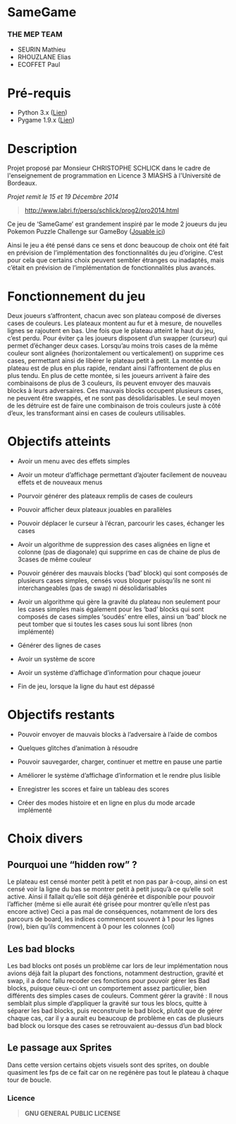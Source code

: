 SameGame
========
### **THE MEP TEAM**

* SEURIN Mathieu
* RHOUZLANE Elias
* ECOFFET Paul

# Pré-requis

* Python 3.x ([Lien](https://www.python.org/downloads/))
* Pygame 1.9.x ([Lien](http://www.lfd.uci.edu/~gohlke/pythonlibs/#pygame))

# Description

Projet proposé par Monsieur CHRISTOPHE SCHLICK dans le cadre de l'enseignement de programmation en Licence 3 MIASHS à l'Université de Bordeaux.

*Projet remit le 15 et 19 Décembre 2014*

> http://www.labri.fr/perso/schlick/prog2/pro2014.html

Ce jeu de ‘SameGame’ est grandement inspiré par le mode 2 joueurs du jeu Pokemon Puzzle Challenge sur GameBoy ([Jouable ici](http://www.playr.org/play/pokemon_puzzle_challenge/1366))

Ainsi le jeu a été pensé dans ce sens et donc beaucoup de choix ont été fait en prévision de l’implémentation des fonctionnalités du jeu d’origine. C’est pour cela que certains choix peuvent sembler étranges ou inadaptés, mais c’était en prévision de l’implémentation de fonctionnalités plus avancés.

Fonctionnement du jeu
=====================

Deux joueurs s’affrontent, chacun avec son plateau composé de diverses
cases de couleurs. Les plateaux montent au fur et à mesure, de nouvelles
lignes se rajoutent en bas. Une fois que le plateau atteint le haut du
jeu, c’est perdu. Pour éviter ça les joueurs disposent d’un swapper
(curseur) qui permet d’échanger deux cases. Lorsqu’au moins trois cases
de la même couleur sont alignées (horizontalement ou verticalement) on
supprime ces cases, permettant ainsi de libérer le plateau petit à
petit. La montée du plateau est de plus en plus rapide, rendant ainsi
l’affrontement de plus en plus tendu. En plus de cette montée, si les
joueurs arrivent à faire des combinaisons de plus de 3 couleurs, ils
peuvent envoyer des mauvais blocks à leurs adversaires. Ces mauvais
blocks occupent plusieurs cases, ne peuvent être swappés, et ne sont pas
désolidarisables. Le seul moyen de les détruire est de faire une
combinaison de trois couleurs juste à côté d’eux, les transformant ainsi
en cases de couleurs utilisables.

Objectifs atteints 
==================

-   Avoir un menu avec des effets simples

-   Avoir un moteur d’affichage permettant d’ajouter facilement de
    nouveau effets et de nouveaux menus

-   Pourvoir générer des plateaux remplis de cases de couleurs

-   Pouvoir afficher deux plateaux jouables en parallèles

-   Pouvoir déplacer le curseur à l’écran, parcourir les cases, échanger
    les cases

-   Avoir un algorithme de suppression des cases alignées en ligne et
    colonne (pas de diagonale) qui supprime en cas de chaine de plus de
    3cases de même couleur

-   Pouvoir générer des mauvais blocks (‘bad’ block) qui sont composés
    de plusieurs cases simples, censés vous bloquer puisqu’ils ne sont
    ni interchangeables (pas de swap) ni désolidarisables

-   Avoir un algorithme qui gère la gravité du plateau non seulement
    pour les cases simples mais également pour les ‘bad’ blocks qui sont
    composés de cases simples ‘soudés’ entre elles, ainsi un ‘bad’ block
    ne peut tomber que si toutes les cases sous lui sont libres (non
    implémenté)

-   Générer des lignes de cases

-   Avoir un système de score

-   Avoir un système d’affichage d’information pour chaque joueur

-   Fin de jeu, lorsque la ligne du haut est dépassé

Objectifs restants 
==================

-   Pouvoir envoyer de mauvais blocks à l’adversaire à l’aide de combos

-   Quelques glitches d’animation à résoudre

-   Pouvoir sauvegarder, charger, continuer et mettre en pause une
    partie

-   Améliorer le système d’affichage d’information et le rendre plus
    lisible

-   Enregistrer les scores et faire un tableau des scores

-   Créer des modes histoire et en ligne en plus du mode arcade
    implémenté

Choix divers 
============

Pourquoi une “hidden row” ? 
---------------------------

Le plateau est censé monter petit à petit et non pas par à-coup, ainsi
on est censé voir la ligne du bas se montrer petit à petit jusqu’à ce
qu’elle soit active. Ainsi il fallait qu’elle soit déjà générée et
disponible pour pouvoir l’afficher (même si elle aurait été grisée pour
montrer qu’elle n’est pas encore active) Ceci a pas mal de conséquences,
notamment de lors des parcours de board, les indices commencent souvent
à 1 pour les lignes (row), bien qu’ils commencent à 0 pour les colonnes
(col)

Les bad blocks
--------------

Les bad blocks ont posés un problème car lors de leur implémentation
nous avions déjà fait la plupart des fonctions, notamment destruction,
gravité et swap, il a donc fallu recoder ces fonctions pour pouvoir
gérer les Bad blocks, puisque ceux-ci ont un comportement assez
particulier, bien différents des simples cases de couleurs. Comment
gérer la gravité : Il nous semblait plus simple d’appliquer la gravité
sur tous les blocs, quitte à séparer les bad blocks, puis reconstruire
le bad block, plutôt que de gérer chaque cas, car il y a aurait eu
beaucoup de problème en cas de plusieurs bad block ou lorsque des cases
se retrouvaient au-dessus d’un bad block

Le passage aux Sprites 
----------------------

Dans cette version certains objets visuels sont des sprites, on double
quasiment les fps de ce fait car on ne regénère pas tout le plateau à
chaque tour de boucle.




### Licence

> **GNU GENERAL PUBLIC LICENSE**
